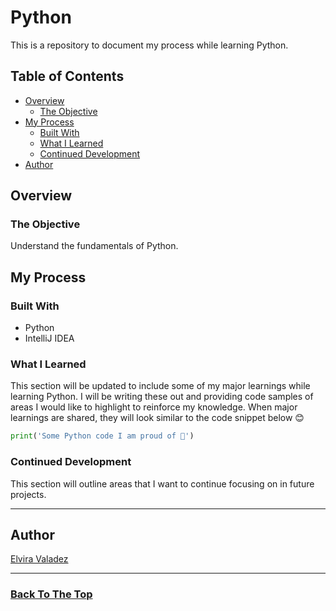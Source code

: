 # Python

This is a repository to document my process while learning Python.

## Table of Contents

- [Overview](#overview)
    - [The Objective](#the-objective)
- [My Process](#my-process)
    - [Built With](#built-with)
    - [What I Learned](#what-i-learned)
    - [Continued Development](#continued-development)
- [Author](#author)

## Overview

### The Objective

Understand the fundamentals of Python.

## My Process

### Built With

- Python
- IntelliJ IDEA

### What I Learned

This section will be updated to include some of my major learnings while learning Python. I will be writing these out and providing code samples of areas I would like to highlight to reinforce my knowledge. When major learnings are shared, they will look similar to the code snippet below 😊

```python
print('Some Python code I am proud of 🐍')

```

### Continued Development

This section will outline areas that I want to continue focusing on in future projects.

---

## Author

[Elvira Valadez](https://github.com/elviravaladez)

---

### [Back To The Top](#python)